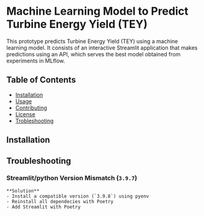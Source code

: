 # Machine Learning Model to Predict Turbine Energy Yield (TEY)

This prototype predicts Turbine Energy Yield (TEY) using a machine learning model. It consists of an interactive Streamlit application that makes predictions using an API, which serves the best model obtained from experiments in MLflow.


## Table of Contents

- [Installation](#installation)
- [Usage](#usage)
- [Contributing](#contributing)
- [License](#license)
- [Trobleshooting](#troubleshooting)
## Installation

## Troubleshooting

### Streamlit/python Version Mismatch (`3.9.7`)

    **Solution**
    - Install a compatible version (`3.9.8`) using pyenv
    - Reinstall all dependecies with Poetry
    - Add Streamlit with Poetry